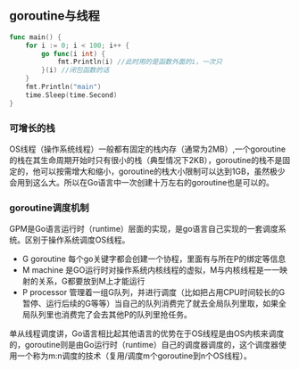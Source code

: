 ## goroutine与线程
```go
func main() {
	for i := 0; i < 100; i++ {
		go func(i int) {
			fmt.Println(i) //此时用的是函数外面的i，一次只
		}(i) //闭包函数的话
	}
	fmt.Println("main")
	time.Sleep(time.Second)
}
```
### 可增长的栈
OS线程（操作系统线程）一般都有固定的栈内存（通常为2MB）,一个goroutine的栈在其生命周期开始时只有很小的栈（典型情况下2KB），goroutine的栈不是固定的，他可以按需增大和缩小，goroutine的栈大小限制可以达到1GB，虽然极少会用到这么大。所以在Go语言中一次创建十万左右的goroutine也是可以的。
### goroutine调度机制
GPM是Go语言运行时（runtime）层面的实现，是go语言自己实现的一套调度系统。区别于操作系统调度OS线程。
- G goroutine 每个go关键字都会创建一个协程，里面有与所在P的绑定等信息
- M machine   是GO运行时对操作系统内核线程的虚拟，M与内核线程是一一映射的关系，G都要放到M上才能运行
- P processor 管理着一组G队列，并进行调度（比如把占用CPU时间较长的G暂停、运行后续的G等等）当自己的队列消费完了就去全局队列里取，如果全局队列里也消费完了会去其他P的队列里抢任务。

单从线程调度讲，Go语言相比起其他语言的优势在于OS线程是由OS内核来调度的，goroutine则是由Go运行时（runtime）自己的调度器调度的，这个调度器使用一个称为m:n调度的技术（复用/调度m个goroutine到n个OS线程）。
